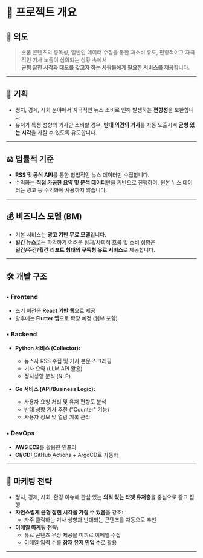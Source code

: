 # 🧭 프로젝트 개요

## 🎯 의도

> 숏폼 콘텐츠의 중독성, 일반인 데이터 수집을 통한 과소비 유도, 편향적이고 자극적인 기사 노출이 심화되는 상황 속에서  
> **균형 잡힌 시각과 태도를 갖고자 하는 사람들에게 필요한 서비스를 제공**합니다.

---

## 🧠 기획

- 정치, 경제, 사회 분야에서 자극적인 뉴스 소비로 인해 발생하는 **편향성**을 보완합니다.
- 유저가 특정 성향의 기사만 소비할 경우, **반대 의견의 기사**를 자동 노출시켜 **균형 있는 시각**을 가질 수 있도록 유도합니다.

---

## ⚖️ 법률적 기준

- **RSS 및 공식 API**를 통한 합법적인 뉴스 데이터만 수집합니다.
- 수익화는 **직접 가공한 요약 및 분석 데이터**만을 기반으로 진행하며, 원본 뉴스 데이터는 광고 등 수익화에 사용하지 않습니다.

---

## 💰 비즈니스 모델 (BM)

- 기본 서비스는 **광고 기반 무료 모델**입니다.
- **일간 뉴스**로는 파악하기 어려운 정치/사회적 흐름 및 소비 성향은  
  **일간/주간/월간 리포트 형태의 구독형 유료 서비스**로 제공합니다.

---

## 🛠️ 개발 구조

### ▪ Frontend

- 초기 버전은 **React 기반 웹**으로 제공
- 향후에는 **Flutter 앱**으로 확장 예정 (웹뷰 포함)

### ▪ Backend

- **Python 서비스 (Collector):**
  - 뉴스사 RSS 수집 및 기사 본문 스크래핑
  - 기사 요약 (LLM API 활용)
  - 정치성향 분석 (NLP)
  
- **Go 서비스 (API/Business Logic):**
  - 사용자 요청 처리 및 유저 편향도 분석
  - 반대 성향 기사 추천 ("Counter" 기능)
  - 사용자 정보 및 열람 기록 관리

### ▪ DevOps

- **AWS EC2**를 활용한 인프라
- **CI/CD:** GitHub Actions + ArgoCD로 자동화

---

## 📣 마케팅 전략

- 정치, 경제, 사회, 환경 이슈에 관심 있는 **의식 있는 타겟 유저층**을 중심으로 광고 집행
- **자연스럽게 균형 잡힌 시각을 가질 수 있음**을 강조:
  - 자주 클릭하는 기사 성향과 반대되는 콘텐츠를 자동으로 추천
- **이메일 마케팅 전략:**
  - 유료 콘텐츠 무상 제공을 미끼로 이메일 수집
  - 이메일 입력 수를 **잠재 유저 인입 수**로 활용

---

